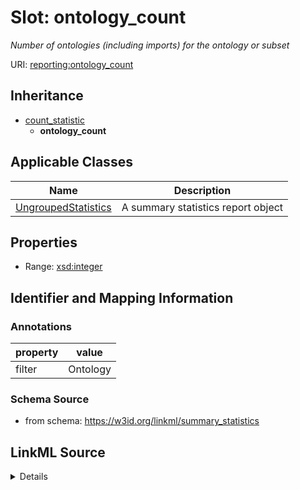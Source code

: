 # Slot: ontology_count
_Number of ontologies (including imports) for the ontology or subset_


URI: [reporting:ontology_count](https://w3id.org/linkml/reportontology_count)




## Inheritance

* [count_statistic](count_statistic.md)
    * **ontology_count**





## Applicable Classes

| Name | Description |
| --- | --- |
[UngroupedStatistics](UngroupedStatistics.md) | A summary statistics report object






## Properties

* Range: [xsd:integer](http://www.w3.org/2001/XMLSchema#integer)







## Identifier and Mapping Information





### Annotations

| property | value |
| --- | --- |
| filter | Ontology |



### Schema Source


* from schema: https://w3id.org/linkml/summary_statistics




## LinkML Source

<details>
```yaml
name: ontology_count
annotations:
  filter:
    tag: filter
    value: Ontology
description: Number of ontologies (including imports) for the ontology or subset
from_schema: https://w3id.org/linkml/summary_statistics
rank: 1000
is_a: count_statistic
alias: ontology_count
owner: UngroupedStatistics
domain_of:
- UngroupedStatistics
range: integer

```
</details>